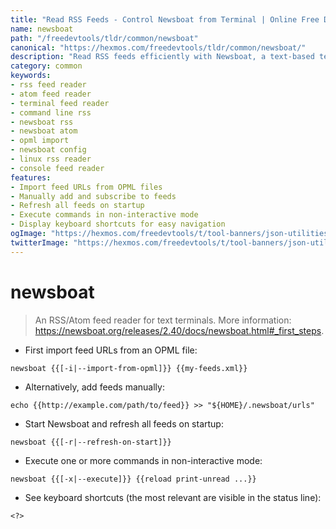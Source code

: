 ```yaml
---
title: "Read RSS Feeds - Control Newsboat from Terminal | Online Free DevTools by Hexmos"
name: newsboat
path: "/freedevtools/tldr/common/newsboat"
canonical: "https://hexmos.com/freedevtools/tldr/common/newsboat/"
description: "Read RSS feeds efficiently with Newsboat, a text-based terminal feed reader. Subscribe, refresh, and manage feeds directly from your command line. Free online tool, no registration required."
category: common
keywords:
- rss feed reader
- atom feed reader
- terminal feed reader
- command line rss
- newsboat rss
- newsboat atom
- opml import
- newsboat config
- linux rss reader
- console feed reader
features:
- Import feed URLs from OPML files
- Manually add and subscribe to feeds
- Refresh all feeds on startup
- Execute commands in non-interactive mode
- Display keyboard shortcuts for easy navigation
ogImage: "https://hexmos.com/freedevtools/t/tool-banners/json-utilities-banner.png"
twitterImage: "https://hexmos.com/freedevtools/t/tool-banners/json-utilities-banner.png"
---
```


# newsboat

> An RSS/Atom feed reader for text terminals.
> More information: <https://newsboat.org/releases/2.40/docs/newsboat.html#_first_steps>.

- First import feed URLs from an OPML file:

`newsboat {{[-i|--import-from-opml]}} {{my-feeds.xml}}`

- Alternatively, add feeds manually:

`echo {{http://example.com/path/to/feed}} >> "${HOME}/.newsboat/urls"`

- Start Newsboat and refresh all feeds on startup:

`newsboat {{[-r|--refresh-on-start]}}`

- Execute one or more commands in non-interactive mode:

`newsboat {{[-x|--execute]}} {{reload print-unread ...}}`

- See keyboard shortcuts (the most relevant are visible in the status line):

`<?>`
